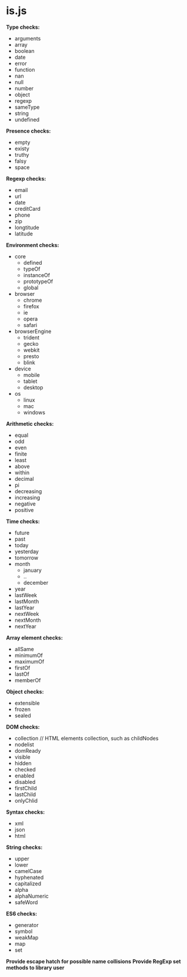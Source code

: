 is.js
=====

**Type checks:**
- arguments
- array
- boolean
- date
- error
- function
- nan
- null
- number
- object
- regexp
- sameType
- string
- undefined

**Presence checks:**
- empty
- existy
- truthy
- falsy
- space

**Regexp checks:**
- email
- url
- date
- creditCard
- phone
- zip
- longtitude
- latitude

**Environment checks:**
- core
  - defined
  - typeOf
  - instanceOf
  - prototypeOf
  - global
- browser
  - chrome
  - firefox
  - ie
  - opera
  - safari
- browserEngine
  - trident
  - gecko
  - webkit
  - presto
  - blink
- device
  - mobile
  - tablet
  - desktop
- os
  - linux
  - mac
  - windows

**Arithmetic checks:**
- equal
- odd
- even
- finite
- least
- above
- within
- decimal
- pi
- decreasing
- increasing
- negative
- positive

**Time checks:**
- future
- past
- today
- yesterday
- tomorrow
- month
  - january
  - ..
  - december
- year
- lastWeek
- lastMonth
- lastYear
- nextWeek
- nextMonth
- nextYear

**Array element checks:**
- allSame
- minimumOf
- maximumOf
- firstOf
- lastOf
- memberOf

**Object checks:**
- extensible
- frozen
- sealed

**DOM checks:**
- collection    // HTML elements collection, such as childNodes
- nodelist
- domReady
- visible
- hidden
- checked
- enabled
- disabled
- firstChild
- lastChild
- onlyChlid

**Syntax checks:**
- xml
- json
- html

**String checks:**
- upper
- lower
- camelCase
- hyphenated
- capitalized
- alpha
- alphaNumeric
- safeWord

**ES6 checks:**
- generator
- symbol
- weakMap
- map
- set

**Provide escape hatch for possible name collisions**
**Provide RegExp set methods to library user**
